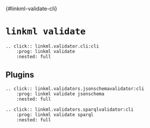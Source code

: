 {#linkml-validate-cli}
# `linkml validate`

```{eval-rst} 
.. click:: linkml.validator.cli:cli
    :prog: linkml validate
    :nested: full
```

## Plugins

```{eval-rst} 
.. click:: linkml.validators.jsonschemavalidator:cli
    :prog: linkml validate jsonschema
    :nested: full
```

```{eval-rst} 
.. click:: linkml.validators.sparqlvalidator:cli
    :prog: linkml validate sparql
    :nested: full
```